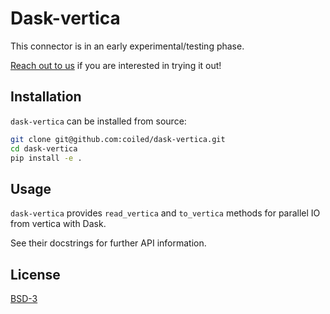 # Dask-vertica

<!--
[![Tests](https://github.com/coiled/dask-vertica/actions/workflows/tests.yml/badge.svg)](https://github.com/coiled/dask-vertica/actions/workflows/tests.yml)
[![Linting](https://github.com/coiled/dask-vertica/actions/workflows/pre-commit.yml/badge.svg)](https://github.com/coiled/dask-vertica/actions/workflows/pre-commit.yml)
-->

This connector is in an early experimental/testing phase.

[Reach out to us](https://coiled.io/contact-us/) if you are interested in trying
it out!

## Installation

`dask-vertica` can be installed from source:

```zsh
git clone git@github.com:coiled/dask-vertica.git
cd dask-vertica
pip install -e .
```

<!--
`dask-vertica` can be installed with `pip`:

```
pip install dask-vertica
```

or with `conda`:

```
conda install -c conda-forge dask-vertica
```
-->

## Usage

`dask-vertica` provides `read_vertica` and `to_vertica` methods
for parallel IO from vertica with Dask.

<!--
```python
>>> from dask_vertica import read_vertica
>>> example_query = '''
...    SELECT *
...    FROM VERTICA_SAMPLE_DATA.TPCH_SF1.CUSTOMER;
... '''
>>> ddf = read_vertica(
...     query=example_query,
...     connection_kwargs={
...         "user": "...",
...         "password": "...",
...         ...
...     },
... )
```

```python
>>> from dask_vertica import to_vertica
>>> to_vertica(
...     ddf,
...     name="my_table",
...     connection_kwargs={
...         "user": "...",
...         "password": "...",
...         ...,
...     },
... )
```
-->

See their docstrings for further API information.

## License

[BSD-3](LICENSE)

